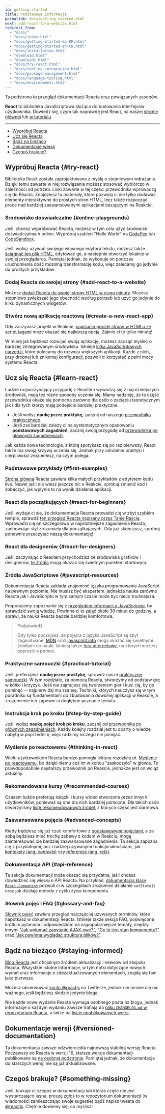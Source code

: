 ```yaml
---
id: getting-started
title: Podstawowe informacje
permalink: docs/getting-started.html
next: add-react-to-a-website.html
redirect_from:
  - "docs/"
  - "docs/index.html"
  - "docs/getting-started-ko-KR.html"
  - "docs/getting-started-zh-CN.html"
  - "docs/installation.html"
  - "download.html"
  - "downloads.html"
  - "docs/try-react.html"
  - "docs/tooling-integration.html"
  - "docs/package-management.html"
  - "docs/language-tooling.html"
  - "docs/environments.html"
---
```


Ta podstrona to przegląd dokumentacji Reacta oraz powiązanych zasobów.

**React** to biblioteka JavaScriptowa służąca do budowania interfejsów użytkownika. Dowiedz się, czym tak naprawdę jest React, na naszej [stronie głównej](/) lub [w tutorialu](/tutorial/tutorial.html).

---

- [Wypróbuj Reacta](#try-react)
- [Ucz się Reacta](#learn-react)
- [Bądź na bieżąco](#staying-informed)
- [Dokumentacje wersji](#versioned-documentation)
- [Czegoś brakuje?](#something-missing)

## Wypróbuj Reacta {#try-react}

Biblioteka React została zaprojektowana z myślą o stopniowym wdrażaniu. Dzięki temu zawarte w niej rozwiązania możesz stosować wybiórczo w zależności od potrzeb.  Linki zawarte w tej części przewodnika wprowadzą cię do Reacta. Znajdziesz tu materiały, które pozwolą ci nie tylko dodawać elementy interaktywne do prostych stron HTML, lecz także rozpocząć prace nad bardziej zaawansowanymi aplikacjami bazującymi na Reakcie.

### Środowisko doświadczalne {#online-playgrounds}

Jeśli chcesz wypróbować Reacta, możesz w tym celu użyć środowisk doświadczalnych online. Wypróbuj szablon "Hello World" na [CodePen](codepen://hello-world) lub [CodeSandbox](https://codesandbox.io/s/new).

Jeśli wolisz używać swojego własnego edytora tekstu, możesz także [ściągnąć ten plik HTML](https://raw.githubusercontent.com/reactjs/reactjs.org/master/static/html/single-file-example.html), edytować go, a następnie otworzyć lokalnie w swojej przeglądarce. Pamiętaj jednak, że wykonuje on podczas uruchomienia dość mozolną transformację kodu, więc zalecamy go jedynie do prostych przykładów.

### Dodaj Reacta do swojej strony {#add-react-to-a-website}

Możesz [dodać Reacta do swojej strony HTML w ciągu minuty](/docs/add-react-to-a-website.html). Możesz stopniowo zwiększać jego obecność według potrzeb lub użyć go jedynie do kilku dynamicznych widgetów.

### Stwórz nową aplikację reactową {#create-a-new-react-app}

Gdy zaczynasz projekt w Reakcie, [napisanie prostej strony w HTMLu ze script tagami](/docs/add-react-to-a-website.html) może okazać się najlepszą opcją. Zajmie ci to tylko minutę!

W miarę jak będziesz rozwijać swoją aplikację, możesz zacząć myśleć o bardziej zintegrowanym środowisku. Istnieje [kilka JavaScriptowych narzędzi](/docs/create-a-new-react-app.html), które polecamy do rozwoju większych aplikacji. Każde z nich, przy drobnej lub znikomej konfiguracji, pozwoli ci korzystać z pełni mocy systemu Reacta.

## Ucz się Reacta {#learn-react}

Ludzie rozpoczynający przygodę z Reactem wywodzą się z najróżniejszych środowisk, mają też różne sposoby uczenia się. Mamy nadzieję, że ta część przewodnika okaże się pomocna zarówno dla osób o zacięciu teoretycznym jak i dla tych którzy mają podejście bardziej praktyczne.

* Jeśli wolisz **naukę przez praktykę**, zacznij od naszego [przewodnika praktycznego](/tutorial/tutorial.html).
* Jeśli zaś bardziej zależy ci na systematycznym opanowaniu **podstawowych zagadnień**, zacznij swoją przygodę od [przewodnika po głównych zagadnieniach](/docs/hello-world.html).

Jak każda nowa technologia, z którą spotykasz się po raz pierwszy, React także ma swoją krzywą uczenia się. Jednak przy odrobinie praktyki i cierpliwości *zrozumiesz*, na czym polega.

### Podstawowe przykłady {#first-examples}

[Strona główna](/) Reacta zawiera kilka małych przykładów z edytorem kodu live. Nawet jeśli nie wiesz jeszcze nic o Reakcie, spróbuj zmienić kod i zobaczyć, jak wpłynie to na wynik działania aplikacji.

### React dla początkujących {#react-for-beginners}

Jeśli wydaje ci się, że dokumentacja Reacta prowadzi cię w zbyt szybkim tempie, sprawdź [ten przegląd Reacta napisany przez Tanię Rascię](https://www.taniarascia.com/getting-started-with-react/). Wprowadzi cię on szczegółowo w najistotniejsze zagadnienia Reacta, zachowując styl zrozumiały dla początkujących. Gdy już skończysz, spróbuj ponownie przeczytać naszą dokumentację!

### React dla designerów {#react-for-designers}

Jeśli zaczynając z Reactem przychodzisz ze środowiska grafików i designerów, [te źródła](http://reactfordesigners.com/) mogą okazać się świetnym punktem startowym.

### Źródła JavaScriptowe {#javascript-resources}

Dokumentacja Reacta zakłada znajomość języka programowania JavaScript na pewnym poziomie. Nie musisz być ekspertem, jednakże nauka zarówno Reacta jak i JavaScriptu w tym samym czasie może być nieco trudniejsza.

Proponujemy zapoznanie się z [przeglądem informacji o JavaScripcie](https://developer.mozilla.org/pl/docs/Web/JavaScript/Ponowne_wprowadzenie_do_JavaScript), by sprawdzić swoją wiedzę. Powinno ci to zająć około 30 minut do godziny, a sprawi, że nauka Reacta będzie bardziej komfortowa.

>Podpowiedź
>
>Gdy tylko poczujesz, że pojęcia z języka JavaScript są zbyt zagmatwane, [MDN](https://developer.mozilla.org/en-US/docs/Web/JavaScript) oraz [javascript.info](http://javascript.info/) mogą okazać się świetnymi źródłami do nauki. Istnieją także [fora internetowe](/community/support.html), na których możesz poprosić o pomoc.

### Praktyczne samouczki {#practical-tutorial}

Jeśli preferujesz **naukę przez praktykę**, sprawdź nasze [praktyczne samouczki](/tutorial/tutorial.html). W tym rozdziale, za pomocą Reacta, stworzymy od podstaw grę w kółko i krzyżyk. Jeśli nie zajmujesz się tworzeniem gier i kusi cię, by go pominąć -- najpierw daj mu szansę. Techniki, których nauczysz się w tym poradniku są fundamentami do zbudowania *dowolnej* aplikacji w Reakcie, a zrozumienie ich zapewni ci dogłębne poznanie tematu.

### Instrukcja krok po kroku {#step-by-step-guide}

Jeśli wolisz **naukę pojęć krok po kroku**, zacznij od [przewodnika po głównych zagadnieniach](/docs/hello-world.html). Każdy kolejny rozdział jest tu oparty o wiedzę nabytą w poprzednim, więc radzimy niczego nie pomijać.

### Myślenie po reactowemu {#thinking-in-react}

Wielu użytkownikom Reacta bardzo pomogła lektura rozdziału pt. [Myślenie po reactowemu](/docs/thinking-in-react.html), bo dzięki niemu coś im w końcu "zaskoczyło" w głowie. To prawdopodobnie najstarszy przewodnik po Reakcie, jednakże jest on wciąż aktualny.

### Rekomendowane kursy {#recommended-courses}

Czasem ludzie preferują książki i kursy wideo stworzone przez innych użytkowników, ponieważ są one dla nich bardziej pomocne. Dla takich osób stworzyliśmy [listę rekomendowanych źródeł](/community/courses.html), z których część jest darmowa.

### Zaawansowane pojęcia {#advanced-concepts}

Kiedy będziesz się już czuć komfortowo z [podstawowymi pojęciami](#main-concepts), a za sobą będziesz mieć trochę zabawy z kodem w Reakcie, mogą zainteresować cię bardziej zaawansowane zagadnienia. Ta sekcja zapozna cię z przydatnymi, acz rzadziej używanymi funkcjonalnościami, jak [konteksty (ang. *contexts*)](/docs/context.html) czy [referencje (ang. *refs*)](/docs/refs-and-the-dom.html).

### Dokumentacja API {#api-reference}

Ta sekcja dokumentacji może okazać się przydatna, jeśli chcesz dowiedzieć się więcej o API Reacta. Na przykład, [dokumentacja klasy `React.Component`](/docs/react-component.html) pozwoli ci w szczegółach zrozumieć działanie `setState()` oraz jak działają metody z cyklu życia komponentu.

### Słownik pojęć i FAQ {#glossary-and-faq}

[Słownik pojęć](/docs/glossary.html) zawiera przegląd najczęściej używanych terminów, które napotkasz w dokumentacji Reacta. Istnieje także sekcja FAQ, poświęcona krótkim pytaniom i odpowiedziom na najpopularniejsze tematy, między innymi ["Jak wykonać zapytanie AJAX-owe?"](/docs/faq-ajax.html), ["Co to jest stan komponentu?"](/docs/faq-state.html) oraz ["Jak powinna wyglądać struktura plików?"](/docs/faq-structure.html).

## Bądź na bieżąco {#staying-informed}

[Blog Reacta](/blog/) jest oficjalnym źródłem aktualizacji i newsów od zespołu Reacta. Wszystkie istotne informacje, w tym notki dotyczące nowych wydań oraz informacje o zdezaktualizowanych elementach, znajdą się tam jako pierwsze.

Możesz obserwować [konto @reactjs](https://twitter.com/reactjs) na Twitterze, jednak nie ominie cię nic ważnego, jeśli będziesz śledzić jedynie bloga.

Nie każde nowe wydanie Reacta wymaga osobnego posta na blogu, jednak informacje o każdym wydaniu zawsze trafiają do [pliku `CHANGELOG.md` w repozytorium Reacta](https://github.com/facebook/react/blob/master/CHANGELOG.md), a także na [liście opublikowanych wersji](https://github.com/facebook/react/releases).

## Dokumentacje wersji {#versioned-documentation}

Ta dokumentacja zawsze odzwierciedla najnowszą stabilną wersję Reacta. Począwszy od Reacta w wersji 16, starsze wersje dokumentacji publikowane są [na osobnej podstronie](/versions). Pamiętaj jednak, że dokumentacje do starszych wersji nie są już aktualizowane.

## Czegoś brakuje? {#something-missing}

Jeśli brakuje ci czegoś w dokumentacji lub któraś część nie jest wystarczająco jasna, proszę [zgłoś to w repozytorium dokumentacji](https://github.com/reactjs/reactjs.org/issues/new) (w wiadomości zamieszczając swoje sugestie) bądź napisz tweeta do [@reactjs](https://twitter.com/reactjs). Chętnie dowiemy się, co myślisz!
